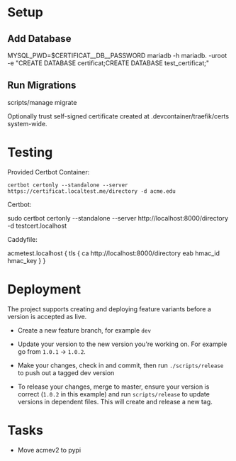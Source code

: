 # Setup

## Add Database

MYSQL_PWD=$CERTIFICAT__DB__PASSWORD mariadb -h mariadb. -uroot -e "CREATE DATABASE certificat;CREATE DATABASE test_certificat;"

## Run Migrations

scripts/manage migrate

Optionally trust self-signed certificate created at .devcontainer/traefik/certs system-wide.

# Testing

Provided Certbot Container:
```trust-traefik-cert
certbot certonly --standalone --server https://certificat.localtest.me/directory -d acme.edu
```

Certbot:

sudo certbot certonly --standalone --server http://localhost:8000/directory -d testcert.localhost

Caddyfile:

acmetest.localhost {
  tls {
    ca http://localhost:8000/directory
    eab hmac_id hmac_key
  }
}

# Deployment

The project supports creating and deploying feature variants before a version is accepted as live. 

- Create a new feature branch, for example `dev`
- Update your version to the new version you're working on. For example go from `1.0.1` -> `1.0.2`.
- Make your changes, check in and commit, then run `./scripts/release` to push out a tagged dev version

- To release your changes, merge to master, ensure your version is correct (`1.0.2` in this example) and run `scripts/release` to update versions in dependent files. This will create and release a new tag.

# Tasks

- Move acmev2 to pypi
